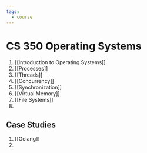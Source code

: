 ```yaml
---
tags:
  - course
---
```

# CS 350 Operating Systems
1. [[Introduction to Operating Systems]]
2. [[Processes]]
3. [[Threads]]
4. [[Concurrency]]
5. [[Synchronization]]
6. [[Virtual Memory]]
7. [[File Systems]]
8. 

## Case Studies
1. [[Golang]]
2. 